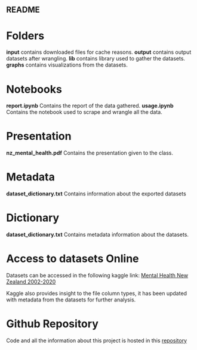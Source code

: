 ## README

# Folders

**input** contains downloaded files for cache reasons.
**output** contains output datasets after wrangling.
**lib** contains library used to gather the datasets.
**graphs** contains visualizations from the datasets.

# Notebooks

**report.ipynb** Contains the report of the data gathered.
**usage.ipynb** Contains the notebook used to scrape and wrangle all the data.

# Presentation

**nz_mental_health.pdf** Contains the presentation given to the class.

# Metadata

**dataset_dictionary.txt** Contains information about the exported datasets

# Dictionary

**dataset_dictionary.txt** Contains metadata information about the datasets. 

# Access to datasets Online

Datasets can be accessed in the following kaggle link: [Mental Health New Zealand 2002-2020](https://www.kaggle.com/damiansastre/mental-health-new-zealand-20022020?select=clients_by_service.csv)

Kaggle also provides insight to the file column types, it has been updated with metadata from the datasets for further analysis.


# Github Repository

Code and all the information about this project is hosted in this [repository](https://github.com/tagercito/data201)